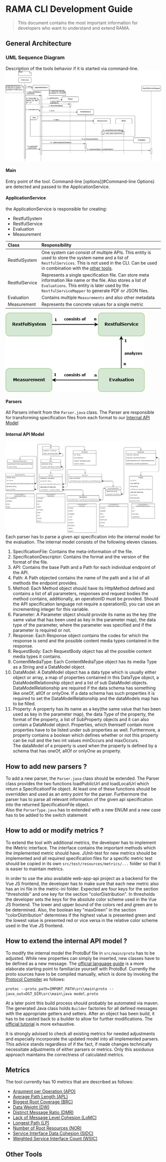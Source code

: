 # RAMA CLI Development Guide
> This document contains the most important information for developers who want to understand and extend RAMA.

## General Architecture

### UML Sequence Diagram
Description of the tools behavior if it is started via command-line.
![Sequence Diagram](sequenceV2.png)

#### Main
Entry point of the tool. Command-line [options](#Command-line Options) are detected and passed to the ApplicationService.

#### ApplicationService
the ApplicationService is responsible for creating:
* RestfulSystem 
* RestfulService
* Evaluation
* Measurement

| Class        | Responsibility   | 
| :-------------|:--------------|
|RestfulSystem|One system can consist of multiple APIs. This entity is used to store the system name and a list of `RestfulServices`. This is not used in the CLI. Can be used in combination with the [other tools](#Other%20Tools).   |
|RestfulService|Represents a single specification file. Can store meta information like name or the file. Also stores a list of `Evaluations`. This entity is later used by the `RestfulServiceMapper` to generate PDF or JSON files.|
|Evaluation|Contains multiple `Measurements` and also other metadata|
|Measurement|Represents the concrete values for a single metric|

![Domain Diagram](domain-modelV2.png)

#### Parsers
All Parsers inherit from the `Parser.java` class.
The Parser are responsible for transforming specification files from each format to our [Internal API Model](#Internal%20API%20Model)

#### Internal API Model
![Class Diagram](class-diagram.png)
Each parser has to parse a given api specification into the internal model for the evaluation. The internal model consists of the following eleven classes.
1. SpecificationFile: Contains the meta-information of the file.
2. SpecificationDescriptor: Contains the format and the version of the format of the file.
3. API: Contains the base Path and a Path for each individual endpoint of the API.
4. Path: A Path objected contains the name of the path and a list of all methods the endpoint provides.
5. Method: Each Method object should have its HttpMethod defined and contains a list of all parameters, responses and request bodies the method contains, additionally, an operationID must be provided. Should the API specification language not require a operationID, you can use an incrementing integer for this variable.
6. Parameter: A Parameter object should provide its name as the key (the same value that has been used as key in the parameter map), the data type of the parameter, where the parameter was specified and if the parameter is required or not.
7. Response: Each Response object contains the codes for which the response is send and the possible content media types contained in the response.
8. RequestBody: Each RequestBody object has all the possible content media types it contains.
9. ContentMediaType: Each ContentMediaType object has its media Type as a String and a DataModel object.
10. DataModel: A DataModel object has a data type which is usually either object or array, a map of properties contained in this DataType object, a DataModelRelationship object and a list of sub DataModel objects.
DataModelRelationship are required if the data schema has something like oneOf, allOf or onlyOne. If a data schema has such properties it is required to set the DataModelRelationship and the dataModels map has to be filled.
11. Property: A property has its name as a key(the same value that has been used as key in the parameter map), the data Type of the property, the format of the property, a list of SubProperty objects and it can also contain a DataModel object. Properties, which themself contain more properties have to be listed under sub properties as well. Furthermore, a property contains a boolean which defines whether or not this property can be null and the two int values minOccurs and maxOccurs.
<br> The dataModel of a property is used when the property is defined by a schema that has oneOf, allOf or onlyOne as property.



## How to add new parsers ?

To add a new parser, the `Parser.java` class should be extended. The Parser class provides the two functions loadPublicUrl and loadLocalUrl which return a SpecificationFile object. At least one of these functions should be overridden and used as an entry point for the parser. Furthermore the parser has to parse all relevant information of the given api specification into the returned SpecificationFile object. <br>
Also the `ParserType.java` has to extended with a new ENUM and a new case has to be added to the switch statement

## How to add or modify metrics ?
To extend the tool with additional metrics, the developer has to implement the IMetric interface. The interface contains the important methods which the implemented metric should have.
JUnit-test for new metrics should be implemented and all required specification files for a specific metric test should be copied in its own `src/test/resources/metrics/...` folder so that it is easier to maintain metrics.

In order to use the also available web-app-api project as a backend for the Vue JS frontend, the developer has to make sure that each new metric also has an ini file in the metric-ini folder. Expected are four keys for the section "thresholds" and one key for the section "colorDistribution". In thresholds the developer sets the keys for the absolute color scheme used in the Vue JS frontend. The lower and upper bound of the colors red and green are to be determined. Also, the boolean key "maxGreen" in the section "colorDistribution" determines if the highest value is presented green and the lowest value is presented red or vice versa in the relative color scheme used in the Vue JS frontend.

## How to extend the internal API model ?

To modify the internal model the ProtoBuf file in `src/main/proto` has to be adjusted. While new properties can simply be inserted, new classes have to be defined as a new message. The [official language guide](https://developers.google.com/protocol-buffers/docs/proto3) is a more elaborate starting point to familiarize yourself with ProtoBuf. Currently the proto sources have to be compiled manually, which is done by invoking the [Protocol Compiler](https://developers.google.com/protocol-buffers/docs/downloads.html) as follows:
```
protoc --proto_path=IMPORT_PATH\src\main\proto --java_out=DST_DIR\src\main\java model.proto
```
At a later point this build process should probably be automated via maven.
The generated Java class holds `Builder` factories for all defined messages with the appropriate getters and setters. After an object has been build, it has to be casted back to a builder to allow for further modifications. The [official tutorial](https://developers.google.com/protocol-buffers/docs/javatutorial) is more exhaustive.

It is strongly advised to check all existing metrics for needed adjustments and especially incorporate the updated model into all implemented parsers. This advice stands regardless of if the fact, if made changes technically necessitate adjustments of either parsers or metrics. Only this assiduous approach maintains the correctness of calculated metrics.

## Metrics
The tool currently has 10 metrics that are described as follows:
* [Argument per Operation (APO)](metrics/ArgumentsPerOperation.md)
* [Average Path Length (APL)](metrics/AveragePathLength.md)
* [Biggest Root Coverage (BRC)](metrics/BiggestrootCoverage.md)
* [Data Weight (DW)](metrics/DataWeight.md)
* [Distinct Message Ratio (DMR)](metrics/DistinctMessageRatio.md)
* [Lack of Message Level Cohesion (LoMC)](metrics/LackOfMessageLevelCohesion.md)
* [Longest Path (LP)](metrics/LongestPath.md)
* [Number of Root Resources (NOR)](metrics/NumberOfRoots)
* [Service Interface Data Cohesion (SIDC)](metrics/ServiceInterfaceDataCohesion.md)
* [Weighted Service Interface Count (WSIC)](metrics/WeightedServiceInterfaceCount.md)

## Other Tools

